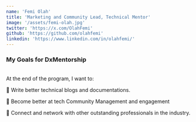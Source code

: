 ```yaml
---
name: 'Femi Olah'
title: 'Marketing and Community Lead, Technical Mentor'
image: '/assets/femi-olah.jpg'
twitter: 'https://x.com/OlahFemi'
github: 'https://github.com/olahfemi'
linkedin: 'https://www.linkedin.com/in/olahfemi/'
---
```


<div>
<h3>My Goals for DxMentorship</h3> <br/>
 At the end of the program, I want to: <br/>

📌 Write better technical blogs and documentations. <br/>

📌 Become better at tech Community Management and engagement <br/>

📌 Connect and network with other outstanding professionals in the industry. <br/>

</div>
